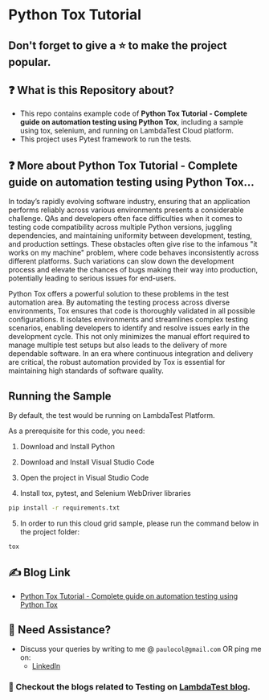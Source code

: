 # Python Tox Tutorial

## Don't forget to give a :star: to make the project popular.

## :question: What is this Repository about?

- This repo contains example code of **Python Tox Tutorial - Complete guide on automation testing using Python Tox**, including a sample using tox, selenium, and running on LambdaTest Cloud platform.
- This project uses Pytest framework to run the tests.

## :question: More about Python Tox Tutorial - Complete guide on automation testing using Python Tox...
In today’s rapidly evolving software industry, ensuring that an application performs reliably across various environments presents a considerable challenge. QAs and developers often face difficulties when it comes to testing code compatibility across multiple Python versions, juggling dependencies, and maintaining uniformity between development, testing, and production settings. These obstacles often give rise to the infamous "it works on my machine" problem, where code behaves inconsistently across different platforms. Such variations can slow down the development process and elevate the chances of bugs making their way into production, potentially leading to serious issues for end-users.

Python Tox offers a powerful solution to these problems in the test automation area. By automating the testing process across diverse environments, Tox ensures that code is thoroughly validated in all possible configurations. It isolates environments and streamlines complex testing scenarios, enabling developers to identify and resolve issues early in the development cycle. This not only minimizes the manual effort required to manage multiple test setups but also leads to the delivery of more dependable software. In an era where continuous integration and delivery are critical, the robust automation provided by Tox is essential for maintaining high standards of software quality.


## Running the Sample

By default, the test would be running on LambdaTest Platform.

As a prerequisite for this code, you need:
1. Download and Install Python

2. Download and Install Visual Studio Code

3. Open the project in Visual Studio Code

4. Install tox, pytest, and Selenium WebDriver libraries
```bash
pip install -r requirements.txt
```

5. In order to run this cloud grid sample, please run the command below in the project folder:
```bash
tox
```

## :writing_hand: Blog Link

- [Python Tox Tutorial - Complete guide on automation testing using Python Tox](TBD)

## 🧬 Need Assistance?

- Discuss your queries by writing to me @ `paulocol@gmail.com`
  OR ping me on:
    - [LinkedIn](https://www.linkedin.com/in/pcesar/)

### :thought_balloon: Checkout the blogs related to Testing on [LambdaTest blog](https://www.lambdatest.com/blog/author/paulocoliveira/).
